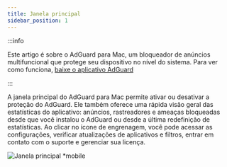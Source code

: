 ```yaml
---
title: Janela principal
sidebar_position: 1
---
```


:::info

Este artigo é sobre o AdGuard para Mac, um bloqueador de anúncios multifuncional que protege seu dispositivo no nível do sistema. Para ver como funciona, [baixe o aplicativo AdGuard](https://agrd.io/download-kb-adblock)

:::

A janela principal do AdGuard para Mac permite ativar ou desativar a proteção do AdGuard. Ele também oferece uma rápida visão geral das estatísticas do aplicativo: anúncios, rastreadores e ameaças bloqueadas desde que você instalou o AdGuard ou desde a última redefinição de estatísticas. Ao clicar no ícone de engrenagem, você pode acessar as configurações, verificar atualizações de aplicativos e filtros, entrar em contato com o suporte e gerenciar sua licença.

![Janela principal \*mobile](https://cdn.adtidy.org/content/kb/ad_blocker/mac/main.png)

